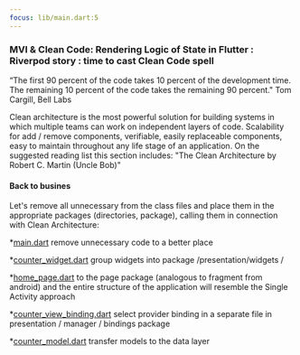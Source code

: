 ```yaml
---
focus: lib/main.dart:5
---
```


### MVI & Clean Code: Rendering Logic of State in Flutter : Riverpod story : time to cast Clean Code spell



“The first 90 percent of the code takes 10 percent of the development time. The remaining 10 percent of the code takes the remaining 90 percent." Tom Cargill, Bell Labs

Clean architecture is the most powerful solution for building systems in which multiple teams can work on independent layers of code. 
Scalability for add / remove components, verifiable, easily replaceable components, easy to maintain throughout any life stage of an application.
On the suggested reading list this section includes: "The Clean Architecture by Robert C. Martin (Uncle Bob)"

#### Back to busines

Let's remove all unnecessary from the class files and place them in the appropriate packages (directories, package), calling them in connection with Clean Architecture:


*[main.dart](lib/main.dart) remove unnecessary code to a better place
 
*[counter_widget.dart](lib/presentation/widgets/counter_widget.dart) group widgets into package /presentation/widgets /

*[home_page.dart](lib/presentation/pages/home_page.dart) to the page package (analogous to fragment from android) and the entire structure of the application will resemble the Single Activity approach


*[counter_view_binding.dart](lib/presentation/manager/bindings/counter_view_binding.dart) select provider binding in a separate file in presentation / manager / bindings package

*[counter_model.dart](lib/data/models/counter_model.dart) transfer models to the data layer
